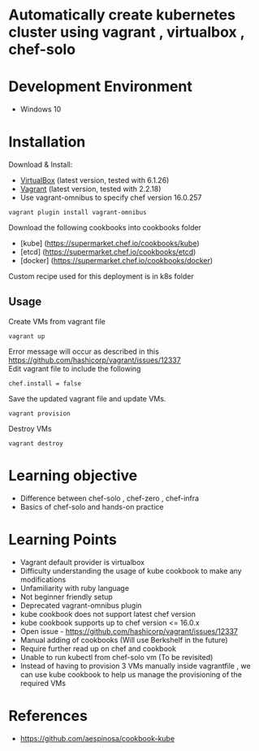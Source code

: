 
# Automatically create kubernetes cluster using vagrant , virtualbox , chef-solo

# Development Environment
- Windows 10

# Installation

Download & Install:
- [VirtualBox](https://www.virtualbox.org/wiki/Downloads) (latest version, tested with 6.1.26)
- [Vagrant](https://www.vagrantup.com/downloads.html) (latest version, tested with 2.2.18)
- Use vagrant-omnibus to specify chef version 16.0.257
```shell
vagrant plugin install vagrant-omnibus
```

Download the following cookbooks into cookbooks folder
- [kube] (https://supermarket.chef.io/cookbooks/kube)
- [etcd] (https://supermarket.chef.io/cookbooks/etcd)
- [docker] (https://supermarket.chef.io/cookbooks/docker)

Custom recipe used for this deployment is in k8s folder

## Usage

Create VMs from vagrant file

```shell
vagrant up
```

Error message will occur as described in this https://github.com/hashicorp/vagrant/issues/12337 <br >
Edit vagrant file to include the following
```shell
chef.install = false
```

Save the updated vagrant file and update VMs.
```shell
vagrant provision
```

Destroy VMs

```shell
vagrant destroy
```
# Learning objective
* Difference between chef-solo , chef-zero , chef-infra
* Basics of chef-solo and hands-on practice

# Learning Points
* Vagrant default provider is virtualbox
* Difficulty understanding the usage of kube cookbook to make any modifications
* Unfamiliarity with ruby language
* Not beginner friendly setup
* Deprecated vagrant-omnibus plugin
* kube cookbook does not support latest chef version
* kube cookbook supports up to chef version <= 16.0.x
* Open issue - https://github.com/hashicorp/vagrant/issues/12337
* Manual adding of cookbooks (Will use Berkshelf in the future)
* Require further read up on chef and cookbook
* Unable to run kubectl from chef-solo vm (To be revisited)
* Instead of having to provision 3 VMs manually inside vagrantfile , we can use kube cookbook to help us manage the provisioning of the required VMs

# References
* https://github.com/aespinosa/cookbook-kube
